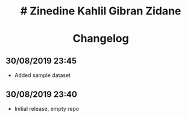 <h1 align="center">
    # Zinedine Kahlil Gibran Zidane
</h1>

<h1 align="center">
    Changelog
</h1>

## 30/08/2019 23:45
- Added sample dataset

## 30/08/2019 23:40
- Initial release, empty repo
